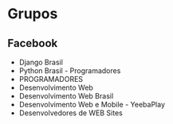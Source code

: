 # Grupos

## Facebook

- Django Brasil
- Python Brasil - Programadores
- PROGRAMADORES
- Desenvolvimento Web
- Desenvolvimento Web Brasil
- Desenvolvimento Web e Mobile - YeebaPlay
- Desenvolvedores de WEB Sites
